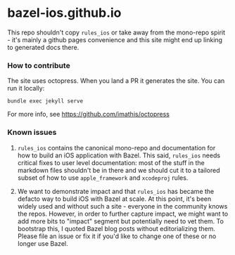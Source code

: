 # bazel-ios.github.io

This repo shouldn't copy `rules_ios` or take away from the mono-repo spirit -
it's mainly a github pages convenience and this site might end up linking to
generated docs there. 

### How to contribute 

The site uses octopress. When you land a PR it generates the site. You can run
it locally:
```
bundle exec jekyll serve
```

For more info, see
https://github.com/imathis/octopress

### Known issues

1. `rules_ios` contains the canonical mono-repo and documentation for how to
build an iOS application with Bazel. This said, `rules_ios` needs critical fixes
to user level documentation: most of the stuff in the markdown files shouldn't
be in there and we should cut it to a tailored subset of how to use
`apple_framework` and `xcodeproj` rules.

2. We want to demonstrate impact and that `rules_ios` has became the defacto way
to build iOS with Bazel at scale. At this point, it's been widely used and
without such a site - everyone in the community knows the repos. However, in
order to further capture impact, we might want to add more bits to "impact"
segment but potentially need to vet them. To bootstrap this, I quoted Bazel blog
posts without editorializing them. Please file an issue or fix it if you'd like
to change one of these or no longer use Bazel.